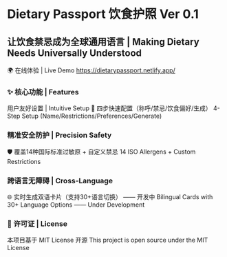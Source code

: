 # Dietary Passport 饮食护照 Ver 0.1

## 让饮食禁忌成为全球通用语言 | Making Dietary Needs Universally Understood

🌍 在线体验 | Live Demo
https://dietarypassport.netlify.app/

### ✨ 核心功能 | Features
用户友好设置 | Intuitive Setup
🚀 四步快速配置（称呼/禁忌/饮食偏好/生成）
4-Step Setup (Name/Restrictions/Preferences/Generate)

### 精准安全防护 | Precision Safety
🛡️ 覆盖14种国际标准过敏原 + 自定义禁忌
14 ISO Allergens + Custom Restrictions

### 跨语言无障碍 | Cross-Language
🌐 实时生成双语卡片（支持30+语言切换） —— 开发中
Bilingual Cards with 30+ Language Options —— Under Development

### 📜 许可证 | License
本项目基于 MIT License 开源
This project is open source under the MIT License
